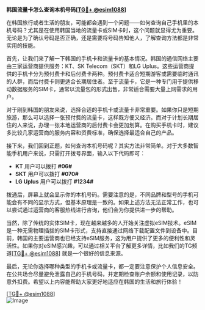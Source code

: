 **韩国流量卡怎么查询本机号码[[TG💪+ @esim1088](https://t.me/s/esim1088)]**

在韩国旅行或者生活的朋友，可能都会遇到一个问题——如何查询自己手机里的本机号码？尤其是在使用韩国当地的流量卡或SIM卡时，这个问题就显得尤为重要。无论是为了确认号码是否正确，还是需要将号码告知他人，了解查询方法都是非常实用的技能。

首先，让我们来了解一下韩国的手机卡和流量卡的基本情况。韩国的通信网络主要由三家运营商提供服务：KT、SK Telecom（SKT）和LG Uplus。这些运营商提供的手机卡分为预付费卡和后付费卡两种。预付费卡适合短期游客或需要临时通讯的人群，而后付费卡则更适合长期居住者。至于流量卡，它是一种专门用于提供移动数据服务的SIM卡，通常以流量包的形式出售，非常适合需要大量上网需求的用户。

对于刚到韩国的朋友来说，选择合适的手机卡或流量卡非常重要。如果你只是短期旅游，那么可以选择一张预付费的流量卡，这样既方便又经济。而对于计划长期居住的人来说，办理一张本地运营商的后付费卡会更加划算。在购买手机卡时，建议多比较几家运营商的服务内容和资费标准，确保选择最适合自己的产品。

接下来，我们回到正题，如何查询本机号码呢？其实方法非常简单。对于大多数智能手机用户来说，只需打开拨号界面，输入以下代码即可：

- **KT** 用户可以拨打 **#06#**
- **SKT** 用户可以拨打 **#070#**
- **LG Uplus** 用户可以拨打 **#1234#**

拨通后，屏幕上就会显示你的本机号码。需要注意的是，不同品牌和型号的手机可能会有不同的显示方式，但基本原理是一致的。如果上述方法无法正常工作，也可以尝试通过运营商的客服热线进行咨询，他们会为你提供进一步的帮助。

当然，除了传统的实体SIM卡，现在越来越多的人开始关注虚拟eSIM技术。eSIM是一种无需物理插拔的SIM卡形式，支持直接通过网络下载配置文件到设备中。目前，韩国的主要运营商也已经支持eSIM服务，这为用户提供了更多的便利性和灵活性。如果你对eSIM感兴趣，可以通过相关平台了解更多详情，比如我们的TG频道[[TG💪+ @esim1088](https://t.me/s/esim1088)] 就是一个很好的信息来源。

最后，无论你选择哪种类型的手机卡或流量卡，都一定要注意保护个人信息安全。在公共场合尽量避免泄露自己的手机号码，并定期检查账户余额和使用记录，以防意外扣费。希望以上内容能帮助大家更好地适应在韩国的生活和旅行体验！

[[TG💪+ @esim1088](https://t.me/s/esim1088)]  
![Image](https://i.postimg.cc/4NQfJmqS/Snipaste-2025-05-13-00-14-12.png)